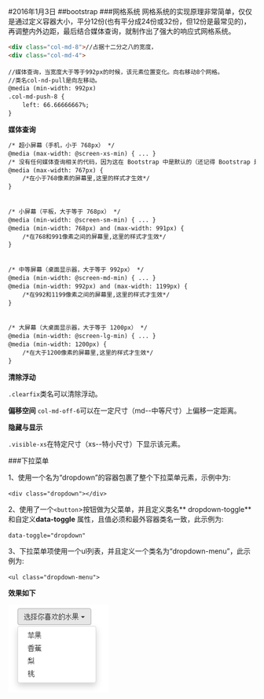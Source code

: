 #2016年1月3日
##bootstrap
###网格系统
网格系统的实现原理非常简单，仅仅是通过定义容器大小，平分12份(也有平分成24份或32份，但12份是最常见的)，再调整内外边距，最后结合媒体查询，就制作出了强大的响应式网格系统。

```html 
<div class="col-md-8">//占据十二分之八的宽度，
<div class="col-md-4">

//媒体查询，当宽度大于等于992px的时候，该元素位置变化。向右移动8个网格。
//类名col-nd-pull是向左移动。
@media (min-width: 992px)
.col-md-push-8 {
    left: 66.66666667%;
}
```


**媒体查询**

```html 
/* 超小屏幕（手机，小于 768px） */
@media (max-width: @screen-xs-min) { ... }
/* 没有任何媒体查询相关的代码，因为这在 Bootstrap 中是默认的（还记得 Bootstrap 是移动设备优先的吗？） */
@media (max-width: 767px) {
    /*在小于768像素的屏幕里,这里的样式才生效*/
}


/* 小屏幕（平板，大于等于 768px） */
@media (min-width: @screen-sm-min) { ... }
@media (min-width: 768px) and (max-width: 991px) {
    /*在768和991像素之间的屏幕里,这里的样式才生效*/
}


/* 中等屏幕（桌面显示器，大于等于 992px） */
@media (min-width: @screen-md-min) { ... }
@media (min-width: 992px) and (max-width: 1199px) {
    /*在992和1199像素之间的屏幕里,这里的样式才生效*/
}


/* 大屏幕（大桌面显示器，大于等于 1200px） */
@media (min-width: @screen-lg-min) { ... }
@media (min-width: 1200px) {
    /*在大于1200像素的屏幕里,这里的样式才生效*/
}

```

**清除浮动**

`.clearfix`类名可以清除浮动。

**偏移空间**
`col-md-off-6`可以在一定尺寸（md--中等尺寸）上偏移一定距离。

**隐藏与显示**

`.visible-xs`在特定尺寸（xs--特小尺寸）下显示该元素。

###下拉菜单

1、使用一个名为“dropdown”的容器包裹了整个下拉菜单元素，示例中为:

`<div class="dropdown"></div>`

2、使用了一个`<button`>按钮做为父菜单，并且定义类名** dropdown-toggle** 和自定义**data-toggle** 属性，且值必须和最外容器类名一致，此示例为:

`data-toggle="dropdown"`

3、下拉菜单项使用一个ul列表，并且定义一个类名为“dropdown-menu”，此示例为:

`<ul class="dropdown-menu">`

**效果如下**

![](img/dropdown.jpg)

